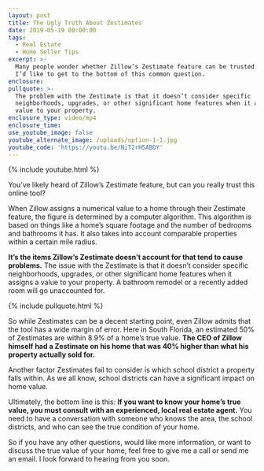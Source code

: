 ```yaml
---
layout: post
title: The Ugly Truth About Zestimates
date: 2019-05-19 00:00:00
tags:
  - Real Estate
  - Home Seller Tips
excerpt: >-
  Many people wonder whether Zillow’s Zestimate feature can be trusted, so today
  I’d like to get to the bottom of this common question.
enclosure:
pullquote: >-
  The problem with the Zestimate is that it doesn’t consider specific
  neighborhoods, upgrades, or other significant home features when it assigns a
  value to your property.
enclosure_type: video/mp4
enclosure_time:
use_youtube_image: false
youtube_alternate_image: /uploads/option-1-1.jpg
youtube_code: 'https://youtu.be/NiT2rH5ABDY'
---
```


{% include youtube.html %}

You’ve likely heard of Zillow’s Zestimate feature, but can you really trust this online tool?&nbsp;

When Zillow assigns a numerical value to a home through their Zestimate feature, the figure is determined by a computer algorithm. This algorithm is based on things like a home’s square footage and the number of bedrooms and bathrooms it has. It also takes into account comparable properties within a certain mile radius.

**It’s the items Zillow’s Zestimate doesn’t account for that tend to cause problems.** The issue with the Zestimate is that it doesn’t consider specific neighborhoods, upgrades, or other significant home features when it assigns a value to your property. A bathroom remodel or a recently added room will go unaccounted for.

{% include pullquote.html %}

So while Zestimates can be a decent starting point, even Zillow admits that the tool has a wide margin of error. Here in South Florida, an estimated 50% of Zestimates are within 8.9% of a home’s true value. **The CEO of Zillow himself had a Zestimate on his home that was 40% higher than what his property actually sold for.&nbsp;**

Another factor Zestimates fail to consider is which school district a property falls within. As we all know, school districts can have a significant impact on home value.&nbsp;

Ultimately, the bottom line is this: **If you want to know your home’s true value, you must consult with an experienced, local real estate agent.** You need to have a conversation with someone who knows the area, the school districts, and who can see the true condition of your home.&nbsp;

So if you have any other questions, would like more information, or want to discuss the true value of your home, feel free to give me a call or send me an email. I look forward to hearing from you soon.<br>&nbsp;